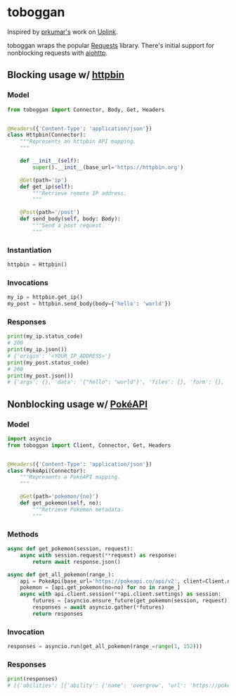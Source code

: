 # toboggan

Inspired by [prkumar's](https://github.com/prkumar) work on [Uplink](https://github.com/prkumar/uplink).

toboggan wraps the popular [Requests](https://github.com/psf/requests) library.  There's initial support for nonblocking requests with [aiohttp](https://github.com/aio-libs/aiohttp).

## Blocking usage w/ [httpbin](https://github.com/postmanlabs/httpbin)

### Model

``` python
from toboggan import Connector, Body, Get, Headers


@Headers({'Content-Type': 'application/json'})
class Httpbin(Connector):
    """Represents an httpbin API mapping.
    """

    def __init__(self):
        super().__init__(base_url='https://httpbin.org')

    @Get(path='ip')
    def get_ip(self):
        """Retrieve remote IP address.
        """

    @Post(path='/post')
    def send_body(self, body: Body):
        """Send a post request.
        """

```

### Instantiation

``` python
httpbin = Httpbin()

```

### Invocations

``` python
my_ip = httpbin.get_ip()
my_post = httpbin.send_body(body={'hello': 'world'})

```

### Responses

``` python
print(my_ip.status_code)
# 200
print(my_ip.json())
# {'origin': '<YOUR_IP_ADDRESS>'}
print(my_post.status_code)
# 200
print(my_post.json())
# {'args': {}, 'data': '{"hello": "world"}', 'files': {}, 'form': {}, 'headers': {'Accept': '*/*', 'Accept-Encoding': 'gzip, deflate, br', 'Content-Length': '18', 'Content-Type': 'application/json', 'Host': 'httpbin.org', 'User-Agent': 'python-requests/2.28.2'}, 'json': {'hello': 'world'}, 'origin': '<YOUR_IP_ADDRESS>', 'url': 'https://httpbin.org/post'}

```

## Nonblocking usage w/ [PokéAPI](https://pokeapi.co/)

### Model

``` python
import asyncio
from toboggan import Client, Connector, Get, Headers


@Headers({'Content-Type': 'application/json'})
class PokeApi(Connector):
    """Represents a PokéAPI mapping.
    """

    @Get(path='pokemon/{no}')
    def get_pokemon(self, no):
        """Retrieve Pokémon metadata.
        """

```

### Methods

``` python
async def get_pokemon(session, request):
    async with session.request(**request) as response:
        return await response.json()

async def get_all_pokemon(range_):
    api = PokeApi(base_url='https://pokeapi.co/api/v2', client=Client.nonblock())
    pokemon = [api.get_pokemon(no=no) for no in range_]
    async with api.client.session(**api.client.settings) as session:
        futures = [asyncio.ensure_future(get_pokemon(session, request)) for request in pokemon]
        responses = await asyncio.gather(*futures)
        return responses

```

### Invocation

``` python
responses = asyncio.run(get_all_pokemon(range_=range(1, 152)))

```

### Responses

``` python
print(responses)
# [{'abilities': [{'ability': {'name': 'overgrow', 'url': 'https://pokeapi.co/api/v2/ability/65/'}, 'is_hidden': False, 'slot': 1}, {'ability': {'name': 'chlorophyll', 'url': 'https://pokeapi.co/api/v2/ability/34/'}, 'is_hidden': True, 'slot': 3}], 'base_experience': 64, 'forms': [{'name': 'bulbasaur', ...}]

```
